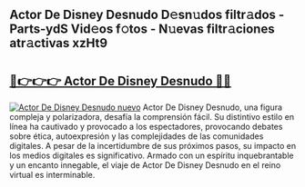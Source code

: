 ## Actor De Disney Desnudo D𝚎sn𝚞dos filtr𝚊dos - Parts-ydS Vid𝚎os f𝚘tos - N𝚞evas filtr𝚊ciones atr𝚊ctivas xzHt9

# <h2><a href="http://mbcxae.tromn.icu/?c=Actor+De+Disney+Desnudo">🔗👉👉👉 Actor De Disney Desnudo 🔗🔗</a></h2>

[![Actor De Disney Desnudo nuevo](https://i.imgur.com/pEAQMta.gif)](http://mbcxae.tromn.icu/?c=Actor+De+Disney+Desnudo)
Actor De Disney Desnudo, una figura compleja y polarizadora, desafía la comprensión fácil. Su distintivo estilo en línea ha cautivado y provocado a los espectadores, provocando debates sobre ética, autoexpresión y las complejidades de las comunidades digitales. A pesar de la incertidumbre de sus próximos pasos, su impacto en los medios digitales es significativo. Armado con un espíritu inquebrantable y un encanto innegable, el viaje de Actor De Disney Desnudo en el reino virtual es interminable.
